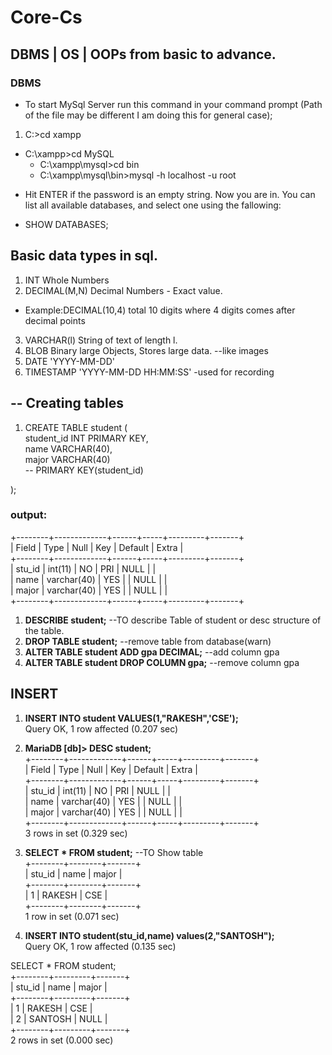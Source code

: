 # Core-Cs
## DBMS | OS | OOPs from basic to advance.



### DBMS

* To start MySql Server run this command in your command prompt (Path of the file may be different I am doing this for general case);

1. C:\>cd xampp
  - C:\xampp>cd MySQL 
    - C:\xampp\mysql>cd bin 
     - C:\xampp\mysql\bin>mysql -h localhost -u root
* Hit ENTER if the password is an empty string. Now you are in. You can list all available databases, and select one using the fallowing:

* SHOW DATABASES;


## Basic data types in sql.

1. INT              Whole Numbers
2. DECIMAL(M,N)     Decimal Numbers - Exact value. 
- Example:DECIMAL(10,4) total 10 digits where 4 digits comes after decimal points
3. VARCHAR(l)       String of text of length l.
4. BLOB             Binary large Objects, Stores large data. --like images
5. DATE             'YYYY-MM-DD'
6. TIMESTAMP         'YYYY-MM-DD  HH:MM:SS' -used for recording


## -- Creating tables
1.   CREATE TABLE student (  <br/>
     student_id INT PRIMARY KEY, <br/>
     name VARCHAR(40),<br/>
     major VARCHAR(40)<br/>
     -- PRIMARY KEY(student_id)<br/>

);

### output:
+--------+-------------+------+-----+---------+-------+<br/>
| Field  | Type        | Null | Key | Default | Extra |<br/>
+--------+-------------+------+-----+---------+-------+<br/>
| stu_id | int(11)     | NO   | PRI | NULL    |       |<br/>
| name   | varchar(40) | YES  |     | NULL    |       |<br/>
| major  | varchar(40) | YES  |     | NULL    |       |<br/>
+--------+-------------+------+-----+---------+-------+<br/>
1. **DESCRIBE student;** --TO describe Table of student or desc structure of the table.
2. **DROP TABLE student;** --remove table from database(warn)
3. **ALTER TABLE student ADD gpa DECIMAL;** --add column gpa
4. **ALTER TABLE student DROP COLUMN gpa;**  --remove column gpa

## INSERT 
1. **INSERT INTO student VALUES(1,"RAKESH",'CSE');**<br/>
Query OK, 1 row affected (0.207 sec)<br/>

2. **MariaDB [db]> DESC student;**<br/>
+--------+-------------+------+-----+---------+-------+<br/>
| Field  | Type        | Null | Key | Default | Extra |<br/>
+--------+-------------+------+-----+---------+-------+<br/>
| stu_id | int(11)     | NO   | PRI | NULL    |       |<br/>
| name   | varchar(40) | YES  |     | NULL    |       |<br/>
| major  | varchar(40) | YES  |     | NULL    |       |<br/>
+--------+-------------+------+-----+---------+-------+<br/>
3 rows in set (0.329 sec)<br/>

3. **SELECT * FROM student;** --TO Show table<br/>
+--------+--------+-------+<br/>
| stu_id | name   | major |<br/>
+--------+--------+-------+<br/>
|      1 | RAKESH | CSE   |<br/>
+--------+--------+-------+<br/>
1 row in set (0.071 sec)<br/>

4. **INSERT INTO student(stu_id,name) values(2,"SANTOSH");**<br/>
Query OK, 1 row affected (0.135 sec)<br/>

SELECT * FROM student;<br/>
+--------+---------+-------+<br/>
| stu_id | name    | major |<br/>
+--------+---------+-------+<br/>
|      1 | RAKESH  | CSE   |<br/>
|      2 | SANTOSH | NULL  |<br/>
+--------+---------+-------+<br/>
2 rows in set (0.000 sec)<br/>